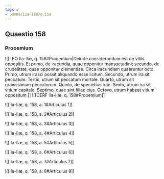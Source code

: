 ```yaml
---
tags : 
- Summa/IIa-IIæ/q.158
---
```


## Quaestio 158

### Prooemium

![[LEO IIa-IIæ, q. 158#Prooemium|Deinde considerandum est de vitiis oppositis. Et primo, de iracundia, quae opponitur mansuetudini; secundo, de crudelitate, quae opponitur clementiae. Circa iracundiam quaeruntur octo. Primo, utrum irasci possit aliquando esse licitum. Secundo, utrum ira sit peccatum. Tertio, utrum sit peccatum mortale. Quarto, utrum sit gravissimum peccatorum. Quinto, de speciebus irae. Sexto, utrum ira sit vitium capitale. Septimo, quae sint filiae eius. Octavo, utrum habeat vitium oppositum.]]
![[CERF IIa-IIæ, q. 158#Prooemium]]

![[IIa-IIæ, q. 158, a. 1#Articulus 1]]

![[IIa-IIæ, q. 158, a. 2#Articulus 2]]

![[IIa-IIæ, q. 158, a. 3#Articulus 3]]

![[IIa-IIæ, q. 158, a. 4#Articulus 4]]

![[IIa-IIæ, q. 158, a. 5#Articulus 5]]

![[IIa-IIæ, q. 158, a. 6#Articulus 6]]

![[IIa-IIæ, q. 158, a. 7#Articulus 7]]

![[IIa-IIæ, q. 158, a. 8#Articulus 8]]

